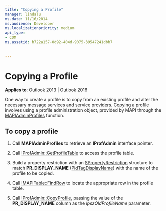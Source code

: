 ```yaml
---
title: "Copying a Profile"
manager: lindalu
ms.date: 11/16/2014
ms.audience: Developer
ms.localizationpriority: medium
api_type:
- COM
ms.assetid: b722a157-0d92-404d-9075-39547241dbb7
 
 
---
```


# Copying a Profile

**Applies to**: Outlook 2013 | Outlook 2016
  
One way to create a profile is to copy from an existing profile and alter the necessary message services and service providers. Copying a profile involves using a profile administration object, provided by MAPI through the [MAPIAdminProfiles](mapiadminprofiles.md) function.
  
## To copy a profile
  
1. Call **MAPIAdminProfiles** to retrieve an **IProfAdmin** interface pointer.

2. Call [IProfAdmin::GetProfileTable](iprofadmin-getprofiletable.md) to access the profile table.

3. Build a property restriction with an [SPropertyRestriction](spropertyrestriction.md) structure to match **PR_DISPLAY_NAME** ([PidTagDisplayName](pidtagdisplayname-canonical-property.md)) with the name of the profile to be copied.

4. Call [IMAPITable::FindRow](imapitable-findrow.md) to locate the appropriate row in the profile table.

5. Call [IProfAdmin::CopyProfile](iprofadmin-copyprofile.md), passing the value of the **PR_DISPLAY_NAME** column as the _lpszOldProfileName_ parameter.
